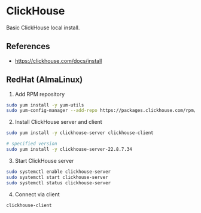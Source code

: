 # ClickHouse

Basic ClickHouse local install.

## References

- https://clickhouse.com/docs/install

## RedHat (AlmaLinux)

1. Add RPM repository
```bash
sudo yum install -y yum-utils
sudo yum-config-manager --add-repo https://packages.clickhouse.com/rpm/clickhouse.repo
```

2. Install ClickHouse server and client
```bash
sudo yum install -y clickhouse-server clickhouse-client

# specified version
sudo yum install -y clickhouse-server-22.8.7.34
```

3. Start ClickHouse server
```bash
sudo systemctl enable clickhouse-server
sudo systemctl start clickhouse-server
sudo systemctl status clickhouse-server
```

4. Connect via client
```bash
clickhouse-client
```
